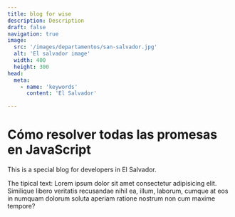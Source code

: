 ```yaml
--- 
title: blog for wise
description: Description
draft: false
navigation: true
image:
  src: '/images/departamentos/san-salvador.jpg'
  alt: 'El salvador image'
  width: 400
  height: 300
head:
  meta: 
    - name: 'keywords'
      content: 'El Salvador'

---
```


<!-- # El Salvador Blog for Developers -->
# Cómo resolver todas las promesas en JavaScript
This is a special blog for developers in El Salvador.

The tipical text: Lorem ipsum dolor sit amet consectetur adipisicing elit. Similique libero veritatis recusandae nihil ea, illum, laborum, cumque at eos in numquam dolorum soluta aperiam ratione nostrum non cum maxime tempore?